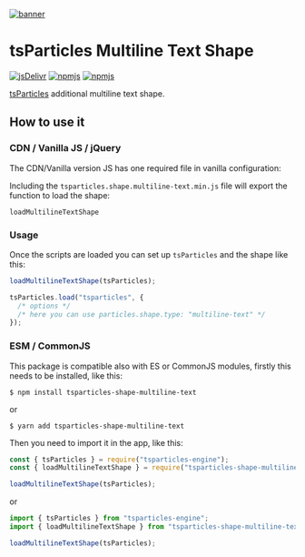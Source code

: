 [![banner](https://particles.js.org/images/banner3.png)](https://particles.js.org)

# tsParticles Multiline Text Shape

[![jsDelivr](https://data.jsdelivr.com/v1/package/npm/tsparticles-shape-multiline-text/badge)](https://www.jsdelivr.com/package/npm/tsparticles-shape-multiline-text)
[![npmjs](https://badge.fury.io/js/tsparticles-shape-multiline-text.svg)](https://www.npmjs.com/package/tsparticles-shape-multiline-text)
[![npmjs](https://img.shields.io/npm/dt/tsparticles-shape-multiline-text)](https://www.npmjs.com/package/tsparticles-shape-multiline-text)

[tsParticles](https://github.com/matteobruni/tsparticles) additional multiline text shape.

## How to use it

### CDN / Vanilla JS / jQuery

The CDN/Vanilla version JS has one required file in vanilla configuration:

Including the `tsparticles.shape.multiline-text.min.js` file will export the function to load the shape:

```
loadMultilineTextShape
```

### Usage

Once the scripts are loaded you can set up `tsParticles` and the shape like this:

```javascript
loadMultilineTextShape(tsParticles);

tsParticles.load("tsparticles", {
  /* options */
  /* here you can use particles.shape.type: "multiline-text" */
});
```

### ESM / CommonJS

This package is compatible also with ES or CommonJS modules, firstly this needs to be installed, like this:

```shell
$ npm install tsparticles-shape-multiline-text
```

or

```shell
$ yarn add tsparticles-shape-multiline-text
```

Then you need to import it in the app, like this:

```javascript
const { tsParticles } = require("tsparticles-engine");
const { loadMultilineTextShape } = require("tsparticles-shape-multiline-text");

loadMultilineTextShape(tsParticles);
```

or

```javascript
import { tsParticles } from "tsparticles-engine";
import { loadMultilineTextShape } from "tsparticles-shape-multiline-text";

loadMultilineTextShape(tsParticles);
```

